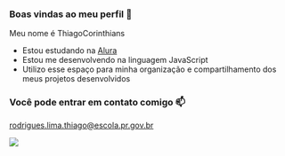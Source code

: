 ### Boas vindas ao meu perfil 🖤

Meu nome é ThiagoCorinthians

- Estou estudando na [Alura](https://www.alura.com.br)
- Estou me desenvolvendo na linguagem JavaScript
- Utilizo esse espaço para minha organização e compartilhamento dos meus projetos desenvolvidos

### Você pode entrar em contato comigo 📫

rodrigues.lima.thiago@escola.pr.gov.br

![](https://media1.tenor.com/m/xVlgmC8rAHcAAAAC/corinthians-timao.gif)
